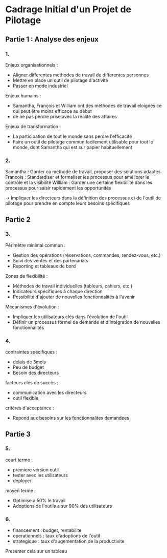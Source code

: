 # Cadrage Initial d'un Projet de Pilotage

## Partie 1 : Analyse des enjeux

### 1.

Enjeux organisationnels :

-   Aligner differentes methodes de travail de differentes personnes
-   Mettre en place un outil de pilotage d'activité
-   Passer en mode industriel

Enjeux humains :

-   Samantha, François et William ont des méthodes de travail eloignés ce qui peut être moins efficace au début
-   de ne pas perdre prise avec la réalité des affaires

Enjeux de transformation :

-   La participation de tout le monde sans perdre l'efficacité
-   Faire un outil de pilotage commun facilement utilisable pour tout le monde, dont Samantha qui est sur papier habituellement

### 2.

Samantha : Garder ca methode de travail, proposer des solutions adaptes
Francois : Standardiser et formaliser les processus pour améliorer le contrôle et la visibilité
William : Garder une certaine flexibilité dans les processus pour saisir rapidement les opportunités

-> Impliquer les directeurs dans la définition des processus et de l'outil de pilotage pour prendre en compte leurs besoins spécifiques

## Partie 2

### 3.

Périmètre minimal commun :

-   Gestion des opérations (réservations, commandes, rendez-vous, etc.)
-   Suivi des ventes et des partenariats
-   Reporting et tableaux de bord

Zones de flexibilité :

-   Méthodes de travail individuelles (tableurs, cahiers, etc.)
-   Indicateurs spécifiques à chaque direction
-   Possibilité d'ajouter de nouvelles fonctionnalités à l'avenir

Mécanismes d'évolution :

-   Impliquer les utilisateurs clés dans l'évolution de l'outil
-   Définir un processus formel de demande et d'intégration de nouvelles fonctionnalités

### 4.

contraintes spécifiques :

-   delais de 3mois
-   Peu de budget
-   Besoin des directeurs

facteurs clés de succès :

-   communication avec les directeurs
-   outil flexible

critères d'acceptance :

-   Repond aux besoins sur les fonctionnalites demandees

## Partie 3

### 5.

court terme :

-   premiere version outil
-   tester avec les utilisateurs
-   deployer

moyen terme :

-   Optimise a 50% le travail
-   Adoptions de l'outils a sur 90% des utilisateurs

### 6.

-   financement : budget, rentabilite
-   operationnels : taux d'adoptions de l'outil
-   strategique : taux d'augementation de la productivite

Presenter cela sur un tableau
